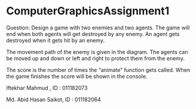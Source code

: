 # ComputerGraphicsAssignment1
Question: Design a game with two enemies and two agents. The game will end when both agents will get destroyed by any enemy. An agent gets destroyed when it gets hit by an enemy. 

The movement path of the enemy is given in the diagram. The agents can be moved up and down  or left and right to protect them from the enemy. 

The score is the number of times the “animate” function gets called. When the game finishes the score will be shown in the console. 

Iftekhar Mahmud , ID : 011182073

Md. Abid Hasan Saikot, ID : 011182064
